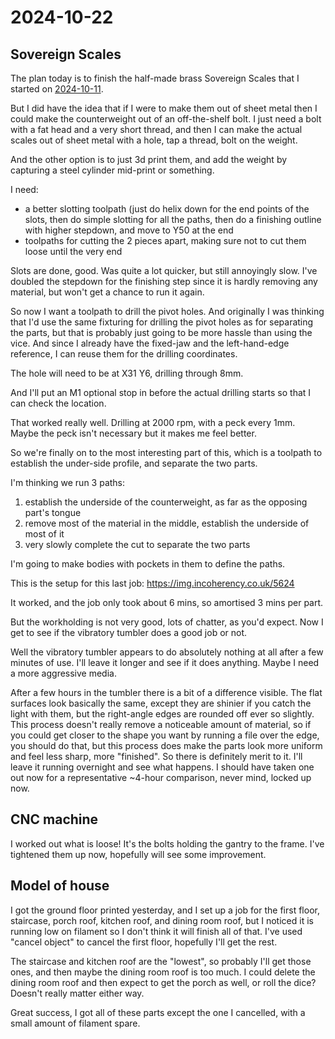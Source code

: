 # 2024-10-22

## Sovereign Scales

The plan today is to finish the half-made brass Sovereign Scales that I started on [2024-10-11](20241011.md).

But I did have the idea that if I were to make them out of sheet metal then I could make the counterweight out of an
off-the-shelf bolt. I just need a bolt with a fat head and a very short thread, and then I can make the actual scales out of
sheet metal with a hole, tap a thread, bolt on the weight.

And the other option is to just 3d print them, and add the weight by capturing a steel cylinder mid-print or something.

I need:

 * a better slotting toolpath (just do helix down for the end points of the slots, then do simple slotting for all the paths, then do a finishing outline with higher stepdown, and move to Y50 at the end
 * toolpaths for cutting the 2 pieces apart, making sure not to cut them loose until the very end

Slots are done, good. Was quite a lot quicker, but still annoyingly slow. I've doubled the stepdown for the finishing step
since it is hardly removing any material, but won't get a chance to run it again.

So now I want a toolpath to drill the pivot holes. And originally I was thinking that I'd use the same fixturing for
drilling the pivot holes as for separating the parts, but that is probably just going to be more hassle than using the vice.
And since I already have the fixed-jaw and the left-hand-edge reference, I can reuse them for the drilling coordinates.

The hole will need to be at X31 Y6, drilling through 8mm.

And I'll put an M1 optional stop in before the actual drilling starts so that I can check the location.

That worked really well. Drilling at 2000 rpm, with a peck every 1mm. Maybe the peck isn't necessary but it makes me feel better.

So we're finally on to the most interesting part of this, which is a toolpath to establish the under-side profile, and separate the
two parts.

I'm thinking we run 3 paths:

1. establish the underside of the counterweight, as far as the opposing part's tongue
2. remove most of the material in the middle, establish the underside of most of it
3. very slowly complete the cut to separate the two parts

I'm going to make bodies with pockets in them to define the paths.

This is the setup for this last job: https://img.incoherency.co.uk/5624

It worked, and the job only took about 6 mins, so amortised 3 mins per part.

But the workholding is not very good, lots of chatter, as you'd expect. Now I get to see if the vibratory tumbler does a good job or not.

Well the vibratory tumbler appears to do absolutely nothing at all after a few minutes of use. I'll leave it longer and see if it does anything. Maybe I need a more aggressive media.

After a few hours in the tumbler there is a bit of a difference visible. The flat surfaces look basically the same, except they are shinier if you catch the light with them, but the right-angle edges are rounded off ever so slightly. This process doesn't really remove a noticeable amount of material, so if you could get closer to the shape you want by running a file over the edge, you should do that, but this process does make the parts look more uniform and feel less sharp, more "finished". So there is definitely merit to it. I'll leave it running overnight and see what happens. I should have taken one out now for a representative ~4-hour comparison, never mind, locked up now.

## CNC machine

I worked out what is loose! It's the bolts holding the gantry to the frame. I've tightened them up now, hopefully
will see some improvement.

## Model of house

I got the ground floor printed yesterday, and I set up a job for the first floor, staircase, porch roof, kitchen roof,
and dining room roof, but I noticed it is running low on filament so I don't think it will finish all of that. I've used
"cancel object" to cancel the first floor, hopefully I'll get the rest.

The staircase and kitchen roof are the "lowest", so probably I'll get those ones, and then maybe the dining room roof is too much.
I could delete the dining room roof and then expect to get the porch as well, or roll the dice? Doesn't really matter either way.

Great success, I got all of these parts except the one I cancelled, with a small amount of filament spare.
